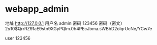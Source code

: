 # webapp_admin

地址 http://127.0.0.1
用户名 admin
密码 123456
密码（密文）
$2a$10$QrrRZ91aE9stn9XGyPQlm.0h4PEcJbma.sWBhD2olqrUcNe/YCw7e

user
123456
